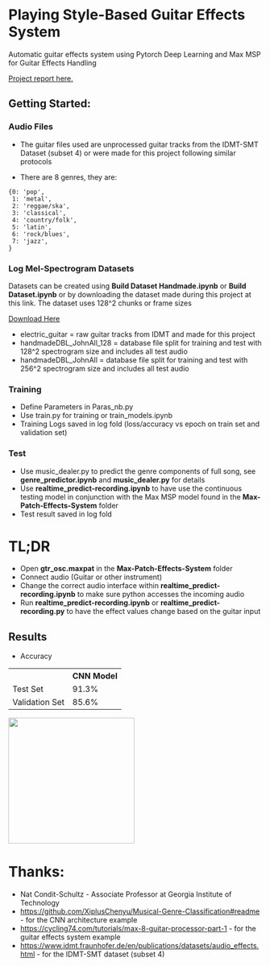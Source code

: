 # Playing Style-Based Guitar Effects System
 Automatic guitar effects system using Pytorch Deep Learning and Max MSP for Guitar Effects Handling

<a href="https://github.com/Seanmlevine/Playing-Style-Guitar-Effects-System/blob/main/docs/Master_s_Final_Paper.pdf">Project report here.</a>


## Getting Started:
### Audio Files
- The guitar files used are unprocessed guitar tracks from the IDMT-SMT Dataset (subset 4) or were made for this project following similar protocols

- There are 8 genres, they are:
```
{0: 'pop',
 1: 'metal',
 2: 'reggae/ska',
 3: 'classical',
 4: 'country/folk',
 5: 'latin',
 6: 'rock/blues',
 7: 'jazz',
}
```
### Log Mel-Spectrogram Datasets
Datasets can be created using **Build Dataset Handmade.ipynb** or **Build Dataset.ipynb** or by downloading the dataset made during this project at this link. The dataset uses 128^2 chunks or frame sizes

<a href='https://www.dropbox.com/scl/fo/ql4p7q2l363wbq8e73nwv/h?dl=0&rlkey=57ae789wx57gzrs6us85t725g'>Download Here</a>

- electric_guitar = raw guitar tracks from IDMT and made for this project
- handmadeDBL_JohnAll_128 = database file split for training and test with 128^2 spectrogram size and includes all test audio
- handmadeDBL_JohnAll = database file split for training and test with 256^2 spectrogram size and includes all test audio

### Training
- Define Parameters in Paras_nb.py
- Use train.py for training or train_models.ipynb
- Training Logs saved in log fold (loss/accuracy vs epoch on train set and validation set)

### Test
- Use music_dealer.py to predict the genre components of full song, see **genre_predictor.ipynb** and **music_dealer.py** for details
- Use **realtime_predict-recording.ipynb** to have use the continuous testing model in conjunction with the Max MSP model found in the **Max-Patch-Effects-System** folder
- Test result saved in log fold

# TL;DR
- Open **gtr_osc.maxpat** in the **Max-Patch-Effects-System** folder
- Connect audio (Guitar or other instrument)
- Change the correct audio interface within **realtime_predict-recording.ipynb** to make sure python accesses the incoming audio
- Run **realtime_predict-recording.ipynb** or **realtime_predict-recording.py** to have the effect values change based on the guitar input


## Results

- Accuracy
<table>
  <tr>
    <th></th>
    <th>CNN Model</th>
  </tr>
  <tr>
    <td>Test Set</td>
    <td>91.3%</td>
  </tr>
  <tr>
    <td>Validation Set</td>
    <td>85.6%</td>
  </tr>
</table>


<img src='./docs/Levine_7100_Poster-compressed.png' width=250>





# Thanks:
- Nat Condit-Schultz - Associate Professor at Georgia Institute of Technology
- https://github.com/XiplusChenyu/Musical-Genre-Classification#readme - for the CNN architecture example
- https://cycling74.com/tutorials/max-8-guitar-processor-part-1 - for the guitar effects system example
- https://www.idmt.fraunhofer.de/en/publications/datasets/audio_effects.html - for the IDMT-SMT dataset (subset 4)
